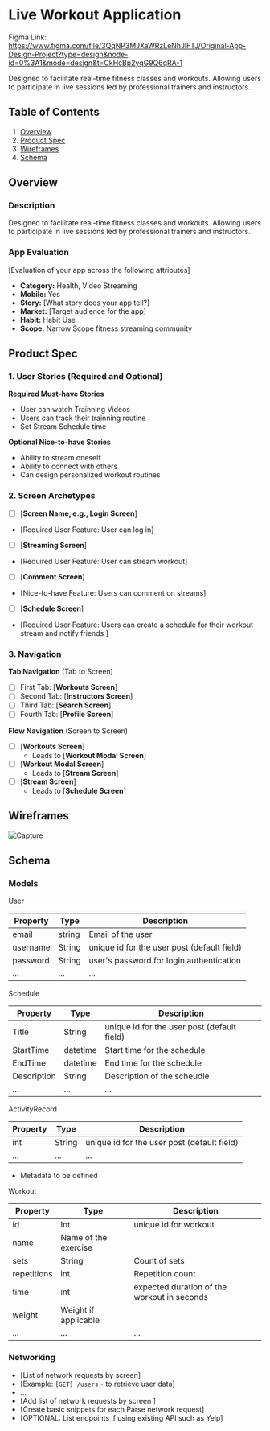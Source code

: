 # Live Workout Application


Figma Link: https://www.figma.com/file/3QqNP3MJXaWRzLeNhJlFTJ/Original-App-Design-Project?type=design&node-id=0%3A1&mode=design&t=CkHcBp2yqG9Q6qRA-1

Designed to facilitate real-time fitness classes and workouts.
Allowing users to participate in live sessions led by professional trainers and instructors.

## Table of Contents

1. [Overview](#Overview)
2. [Product Spec](#Product-Spec)
3. [Wireframes](#Wireframes)
4. [Schema](#Schema)

## Overview

### Description


Designed to facilitate real-time fitness classes and workouts.
Allowing users to participate in live sessions led by professional trainers and instructors.

### App Evaluation

[Evaluation of your app across the following attributes]
- **Category:** Health, Video Streaming
- **Mobile:** Yes
- **Story:**  [What story does your app tell?]
- **Market:** [Target audience for the app]
- **Habit:** Habit Use
- **Scope:** Narrow Scope fitness streaming community

## Product Spec

### 1. User Stories (Required and Optional)

**Required Must-have Stories**

* User can watch Trainning Videos
* Users can track their trainning routine
* Set Stream Schedule time

**Optional Nice-to-have Stories**

* Ability to stream oneself
* Ability to connect with others
* Can design personalized workout routines


### 2. Screen Archetypes

- [ ] [**Screen Name, e.g., Login Screen**]
* [Required User Feature: User can log in]
- [ ] [**Streaming Screen**]
* [Required User Feature: User can stream workout]
- [ ] [**Comment Screen**]
* [Nice-to-have Feature: Users can comment on streams]
- [ ] [**Schedule Screen**]
* [Required User Feature: Users can create a schedule for their workout stream and notify friends ]

### 3. Navigation

**Tab Navigation** (Tab to Screen)


- [ ] First Tab: [**Workouts Screen**]
- [ ] Second Tab: [**Instructors Screen**]
- [ ] Third Tab: [**Search Screen**]
- [ ] Fourth Tab: [**Profile Screen**]

**Flow Navigation** (Screen to Screen)

- [ ] [**Workouts Screen**]
  * Leads to [**Workout Modal Screen**]
- [ ] [**Workout Modal Screen**]
  * Leads to [**Stream Screen**]
- [ ] [**Stream Screen**]
  * Leads to [**Schedule Screen**]


## Wireframes

![Capture](https://hackmd.io/_uploads/HJwFMSPxA.png)



## Schema 


### Models

User

| Property | Type   | Description                                 |
| -------- | ------ | ------------------------------------------- |
| email    | string | Email of the user                           |
| username | String | unique id for the user post (default field) |
| password | String | user's password for login authentication    |
| ...      | ...    | ...                                         |


Schedule

| Property | Type   | Description                                  |
|----------|--------|----------------------------------------------|
| Title | String | unique id for the user post (default field)   |
| StartTime | datetime | Start time for the schedule     |
| EndTime | datetime | End time for the schedule|
| Description | String | Description of the scheudle |
| ...      | ...    | ...                          


ActivityRecord

| Property | Type   | Description                                  |
|----------|--------|----------------------------------------------|
| int | String | unique id for the user post (default field)   |
| ...      | ...    | ...                          

- Metadata to be defined

Workout

| Property | Type   | Description                                  |
|----------|--------|----------------------------------------------|
| id | Int | unique id for workout   |
|name| Name of the exercise
| sets | String |    Count of sets   |
|repetitions| int | Repetition count
|time| int | expected duration of the workout in seconds
|weight| Weight if applicable
| ...      | ...    | ...                          







### Networking

- [List of network requests by screen]
- [Example: `[GET] /users` - to retrieve user data]
- ...
- [Add list of network requests by screen ]
- [Create basic snippets for each Parse network request]
- [OPTIONAL: List endpoints if using existing API such as Yelp]
